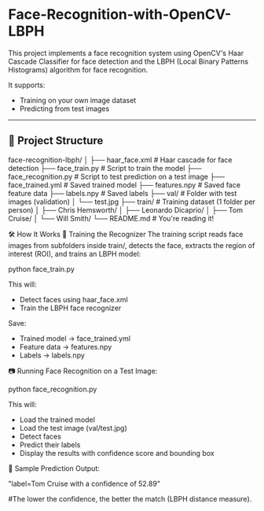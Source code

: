 # Face-Recognition-with-OpenCV-LBPH

This project implements a face recognition system using OpenCV's Haar Cascade Classifier for face detection and the LBPH (Local Binary Patterns Histograms) algorithm for face recognition.

It supports:
- Training on your own image dataset
- Predicting from test images

---

## 📁 Project Structure

face-recognition-lbph/
│
├── haar_face.xml # Haar cascade for face detection
├── face_train.py # Script to train the model
├── face_recognition.py # Script to test prediction on a test image
├── face_trained.yml # Saved trained model
├── features.npy # Saved face feature data
├── labels.npy # Saved labels
├── val/ # Folder with test images (validation)
│ └── test.jpg
├── train/ # Training dataset (1 folder per person)
│ ├── Chris Hemsworth/
│ ├── Leonardo Dicaprio/
│ ├── Tom Cruise/
│ └── Will Smith/
└── README.md # You're reading it!

🛠️ How It Works
🧪 Training the Recognizer
The training script reads face images from subfolders inside train/, detects the face, extracts the region of interest (ROI), and trains an LBPH model:

python face_train.py

This will:

- Detect faces using haar_face.xml
- Train the LBPH face recognizer

Save:

- Trained model → face_trained.yml
- Feature data → features.npy
- Labels → labels.npy

📷 Running Face Recognition on a Test Image:

python face_recognition.py

This will:

- Load the trained model
- Load the test image (val/test.jpg)
- Detect faces
- Predict their labels
- Display the results with confidence score and bounding box

🧠 Sample Prediction Output:

"label=Tom Cruise with a confidence of 52.89"

#The lower the confidence, the better the match (LBPH distance measure).
